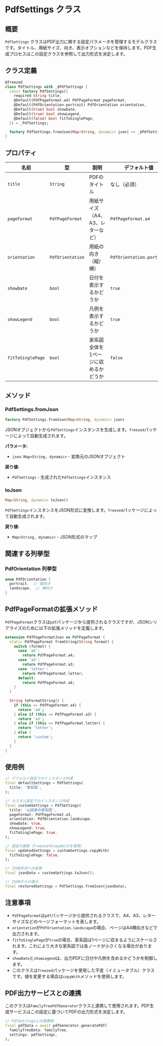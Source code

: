 # PdfSettings クラス

## 概要

`PdfSettings` クラスはPDF出力に関する設定パラメータを管理するモデルクラスです。タイトル、用紙サイズ、向き、表示オプションなどを保持します。PDF生成プロセスはこの設定クラスを参照して出力形式を決定します。

## クラス定義

```dart
@freezed
class PdfSettings with _$PdfSettings {
  const factory PdfSettings({
    required String title,
    @Default(PdfPageFormat.a4) PdfPageFormat pageFormat,
    @Default(PdfOrientation.portrait) PdfOrientation orientation,
    @Default(true) bool showDate,
    @Default(true) bool showLegend,
    @Default(false) bool fitToSinglePage,
  }) = _PdfSettings;

  factory PdfSettings.fromJson(Map<String, dynamic> json) => _$PdfSettingsFromJson(json);
}
```

## プロパティ

| 名前 | 型 | 説明 | デフォルト値 |
|------|------|------|------------|
| `title` | `String` | PDFのタイトル | なし（必須） |
| `pageFormat` | `PdfPageFormat` | 用紙サイズ（A4、A3、レターなど） | `PdfPageFormat.a4` |
| `orientation` | `PdfOrientation` | 用紙の向き（縦/横） | `PdfOrientation.portrait` |
| `showDate` | `bool` | 日付を表示するかどうか | `true` |
| `showLegend` | `bool` | 凡例を表示するかどうか | `true` |
| `fitToSinglePage` | `bool` | 家系図全体を1ページに収めるかどうか | `false` |

## メソッド

### PdfSettings.fromJson

```dart
factory PdfSettings.fromJson(Map<String, dynamic> json)
```

JSONオブジェクトから`PdfSettings`インスタンスを生成します。`freezed`パッケージによって自動生成されます。

**パラメータ:**
- `json`: `Map<String, dynamic>` - 変換元のJSONオブジェクト

**戻り値:**
- `PdfSettings` - 生成された`PdfSettings`インスタンス

### toJson

```dart
Map<String, dynamic> toJson()
```

`PdfSettings`インスタンスをJSON形式に変換します。`freezed`パッケージによって自動生成されます。

**戻り値:**
- `Map<String, dynamic>` - JSON形式のマップ

## 関連する列挙型

### PdfOrientation 列挙型

```dart
enum PdfOrientation {
  portrait,  // 縦向き
  landscape,  // 横向き
}
```

## PdfPageFormatの拡張メソッド

`PdfPageFormat`クラスは`pdf`パッケージから提供されるクラスですが、JSONシリアライズのために以下の拡張メソッドを定義します。

```dart
extension PdfPageFormatJson on PdfPageFormat {
  static PdfPageFormat fromString(String format) {
    switch (format) {
      case 'a4':
        return PdfPageFormat.a4;
      case 'a3':
        return PdfPageFormat.a3;
      case 'letter':
        return PdfPageFormat.letter;
      default:
        return PdfPageFormat.a4;
    }
  }
  
  String toFormatString() {
    if (this == PdfPageFormat.a4) {
      return 'a4';
    } else if (this == PdfPageFormat.a3) {
      return 'a3';
    } else if (this == PdfPageFormat.letter) {
      return 'letter';
    } else {
      return 'custom';
    }
  }
}
```

## 使用例

```dart
// デフォルト設定でのインスタンス作成
final defaultSettings = PdfSettings(
  title: '家系図',
);

// カスタム設定でのインスタンス作成
final customSettings = PdfSettings(
  title: '山田家の家系図',
  pageFormat: PdfPageFormat.a3,
  orientation: PdfOrientation.landscape,
  showDate: true,
  showLegend: true,
  fitToSinglePage: true,
);

// 設定の更新（freezedのcopyWithを使用）
final updatedSettings = customSettings.copyWith(
  fitToSinglePage: false,
);

// JSON形式への変換
final jsonData = customSettings.toJson();

// JSONからの復元
final restoredSettings = PdfSettings.fromJson(jsonData);
```

## 注意事項

- `PdfPageFormat`は`pdf`パッケージから提供されるクラスで、A4、A3、レターサイズなどのページフォーマットを表します。
- `orientation`が`PdfOrientation.landscape`の場合、ページはA4横向きなどで出力されます。
- `fitToSinglePage`が`true`の場合、家系図は1ページに収まるようにスケールされます。これにより大きな家系図では各ノードが小さくなる場合があります。
- `showDate`と`showLegend`は、出力PDFに日付や凡例を含めるかどうかを制御します。
- このクラスは`freezed`パッケージを使用した不変（イミュータブル）クラスです。値を変更する場合は`copyWith`メソッドを使用します。

## PDF出力サービスとの連携

このクラスは`FamilyTreePdfGenerator`クラスと連携して使用されます。PDF生成サービスはこの設定に基づいてPDFの出力形式を決定します。

```dart
// PdfSettingsとの連携例
final pdfData = await pdfGenerator.generatePdf(
  familyTreeData: familyTree,
  settings: pdfSettings,
);
```
